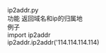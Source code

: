 
ip2addr.py  
    功能 返回域名和ip的归属地  
    例子  
        import ip2addr  
        ip2addr.ip2addr('114.114.114.114)  
